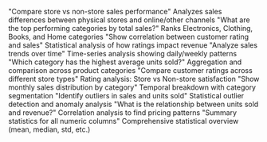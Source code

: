 "Compare store vs non-store sales performance"
Analyzes sales differences between physical stores and online/other channels
"What are the top performing categories by total sales?"
Ranks Electronics, Clothing, Books, and Home categories
"Show correlation between customer rating and sales"
Statistical analysis of how ratings impact revenue
"Analyze sales trends over time"
Time-series analysis showing daily/weekly patterns
"Which category has the highest average units sold?"
Aggregation and comparison across product categories
"Compare customer ratings across different store types"
Rating analysis: Store vs Non-store satisfaction
"Show monthly sales distribution by category"
Temporal breakdown with category segmentation
"Identify outliers in sales and units sold"
Statistical outlier detection and anomaly analysis
"What is the relationship between units sold and revenue?"
Correlation analysis to find pricing patterns
"Summary statistics for all numeric columns"
Comprehensive statistical overview (mean, median, std, etc.)